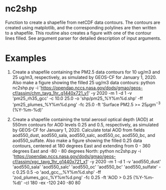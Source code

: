 # nc2shp
Function to create a shapefile from netCDF data contours. The contours are created using matplotlib, and the corresponding polylines are then written to a shapefile. This routine also creates a figure with one of the contour lines filled. See argument parser for detailed description of input arguments.

# Examples

1. Create a shapefile containing the PM2.5 data contours for 10 ug/m3 and 25 ug/m3, respectively, as simulated by GEOS-CF for January 1, 2020. Also make a figure showing the filled 25 ug/m3 data contours:
  python nc2shp.py -i 'https://opendap.nccs.nasa.gov/dods/gmao/geos-cf/assim/chm_tavg_1hr_g1440x721_v1' -y 2020 -m 1 -d 1 -v 'pm25_rh35_gcc' -c 10.0 25.0 -o 'shp/pm25_%Y%m%d.shp' -ff 'pm25_plumes_%Y%m%d.png' -fc 25.0 -ft 'Surface PM2.5 >= 25$\mu$gm$^{-3}$ (%Y-%m-%d)'

1. Create a shapefile containing the total aerosol optical depth (AOD) at 550nm contours for AOD levels 0.25 and 0.5, respectively, as simulated by GEOS-CF for January 1, 2020. Calculate total AOD from fields aod550_dust, aod550_sala, aod550_salc, aod550_oc, aod550_bc, and aod550_sulfate. Also make a figure showing the filled 0.25 data contours, centered at 180 degrees East and extending from 0 - 360 degrees East and -80 - 80 degrees North:
  python nc2shp.py -i 'https://opendap.nccs.nasa.gov/dods/gmao/geos-cf/assim/xgc_tavg_1hr_g1440x721_x1' -y 2020 -m 1 -d 1 -v 'aod550_dust' 'aod550_sala' 'aod550_salc' 'aod550_oc' 'aod550_bc' 'aod550_sulfate' -c 0.25 0.5 -o 'aod_gcc__%Y%m%d.shp' -ff 'zod_plumes_gcc_%Y%m%d.png' -fc 0.25 -ft 'AOD > 0.25 (%Y-%m-%d)' -cl 180 -ex -120 240 -80 80

